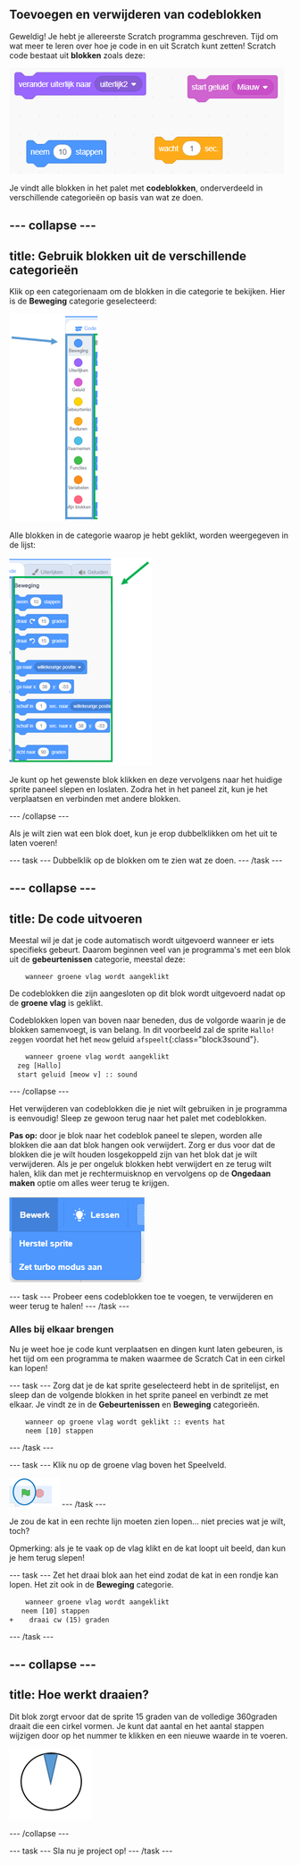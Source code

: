 ## Toevoegen en verwijderen van codeblokken

Geweldig! Je hebt je allereerste Scratch programma geschreven. Tijd om wat meer te leren over hoe je code in en uit Scratch kunt zetten! Scratch code bestaat uit **blokken** zoals deze:

![](images/code1.png)

Je vindt alle blokken in het palet met **codeblokken**, onderverdeeld in verschillende categorieën op basis van wat ze doen.

--- collapse ---
---
title: Gebruik blokken uit de verschillende categorieën
---

Klik op een categorienaam om de blokken in die categorie te bekijken. Hier is de **Beweging** categorie geselecteerd:

![](images/code2a.png)

Alle blokken in de categorie waarop je hebt geklikt, worden weergegeven in de lijst:

![](images/code2b.png)

Je kunt op het gewenste blok klikken en deze vervolgens naar het huidige sprite paneel slepen en loslaten. Zodra het in het paneel zit, kun je het verplaatsen en verbinden met andere blokken.

--- /collapse ---

Als je wilt zien wat een blok doet, kun je erop dubbelklikken om het uit te laten voeren!

--- task --- Dubbelklik op de blokken om te zien wat ze doen. --- /task ---

--- collapse ---
---
title: De code uitvoeren
---

Meestal wil je dat je code automatisch wordt uitgevoerd wanneer er iets specifieks gebeurt. Daarom beginnen veel van je programma's met een blok uit de **gebeurtenissen** categorie, meestal deze:

```blocks3
    wanneer groene vlag wordt aangeklikt
```

De codeblokken die zijn aangesloten op dit blok wordt uitgevoerd nadat op de **groene vlag** is geklikt.

Codeblokken lopen van boven naar beneden, dus de volgorde waarin je de blokken samenvoegt, is van belang. In dit voorbeeld zal de sprite `Hallo!` `zeggen` voordat het het `meow` geluid `afspeelt`{:class="block3sound"}.

```blocks3
    wanneer groene vlag wordt aangeklikt
  zeg [Hallo]
  start geluid [meow v] :: sound
```

--- /collapse ---

Het verwijderen van codeblokken die je niet wilt gebruiken in je programma is eenvoudig! Sleep ze gewoon terug naar het palet met codeblokken.

**Pas op:** door je blok naar het codeblok paneel te slepen, worden alle blokken die aan dat blok hangen ook verwijdert. Zorg er dus voor dat de blokken die je wilt houden losgekoppeld zijn van het blok dat je wilt verwijderen. Als je per ongeluk blokken hebt verwijdert en ze terug wilt halen, klik dan met je rechtermuisknop en vervolgens op de **Ongedaan maken** optie om alles weer terug te krijgen.

![](images/code6.png)

--- task --- Probeer eens codeblokken toe te voegen, te verwijderen en weer terug te halen! --- /task ---

### Alles bij elkaar brengen

Nu je weet hoe je code kunt verplaatsen en dingen kunt laten gebeuren, is het tijd om een ​​programma te maken waarmee de Scratch Cat in een cirkel kan lopen!

--- task --- Zorg dat je de kat sprite geselecteerd hebt in de spritelijst, en sleep dan de volgende blokken in het sprite paneel en verbindt ze met elkaar. Je vindt ze in de **Gebeurtenissen** en **Beweging** categorieën.

```blocks3
    wanneer op groene vlag wordt geklikt :: events hat
    neem [10] stappen
```

--- /task ---

--- task --- Klik nu op de groene vlag boven het Speelveld.

![](images/code7.png) --- /task ---

Je zou de kat in een rechte lijn moeten zien lopen... niet precies wat je wilt, toch?

Opmerking: als je te vaak op de vlag klikt en de kat loopt uit beeld, dan kun je hem terug slepen!

--- task --- Zet het draai blok aan het eind zodat de kat in een rondje kan lopen. Het zit ook in de **Beweging** categorie.

```blocks3
    wanneer groene vlag wordt aangeklikt
   neem [10] stappen
+    draai cw (15) graden
```

--- /task ---

--- collapse ---
---
title: Hoe werkt draaien?
---

Dit blok zorgt ervoor dat de sprite 15 graden van de volledige 360 ​​graden draait die een cirkel vormen. Je kunt dat aantal en het aantal stappen wijzigen door op het nummer te klikken en een nieuwe waarde in te voeren.

![](images/code9.png)

--- /collapse ---

--- task --- Sla nu je project op! --- /task ---